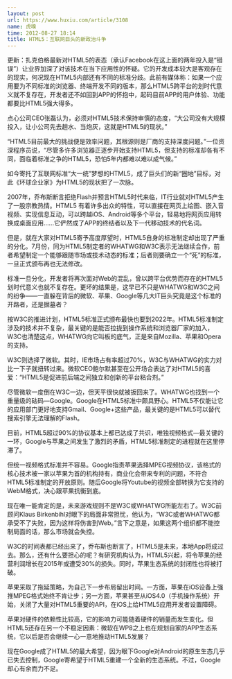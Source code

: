 ```yaml
---
layout: post
url: https://www.huxiu.com/article/3108
name: 虎嗅
time: 2012-08-27 18:14
title: HTML5：互联网巨头的新政治斗争
---
```

更新：扎克伯格最新对HTML5的表态（承认Facebook在这上面的两年投入是“错误”）让业界加深了对该技术在当下应用性的怀疑。它的开发成本较大是客观存在的现实，何况现在HTML5内部还有不同的标准分歧。此前有媒体称：如果一个应用要为不同标准的浏览器、终端开发不同的版本，那么HTML5跨平台的划时代意义就不复存在，开发者还不如回到APP的怀抱中，起码目前APP的用户体验、功能都要比HTML5强大得多。

点心公司CEO张磊认为，必须对HTML5技术保持审慎的态度，“大公司没有大规模投入，让小公司先去趟水、当炮灰，这就是HTML5的现状。”

“HTML5目前最大的挑战便是效率问题，其根源则是厂商的支持深度问题。”一位资深程序员说，“尽管多许多浏览器正逐步开始支持HTML5，但支持的标准却各有不同，面临着标准之争的HTML5，恐怕5年内都难以难以成气候。”

如今寄托了互联网标准“大一统”梦想的HTML5，成了巨头们的新“圈地”目标，对此《环球企业家》为HTML5的现状把了一次脉。

2007年，乔布斯断言拒绝Flash并预言HTML5时代来临，IT行业就对HTML5产生了一股宗教热情。HTML5 有着许多出众的特性，可以直接在网页上绘图、嵌入音视频、实现信息互动，可以跨越iOS、Android等多个平台，轻易地将网页应用转换成桌面应用……它俨然成了APP的终结者以及下一代移动技术的代名词。

但是，就在大家对HTML5寄予高度厚望时，HTML5自身的标准制定却出现了严重的分化。7月份，同为HTML5制定者的WHATWG和W3C表示无法继续合作，前者希望制定一个能够跟随市场或技术动态的标准；后者则要确立一个“死”的标准，一旦正式颁布再也无法修改。

标准一旦分化，开发者将再次面对Web的混乱，曾以跨平台优势而存在的HTML5划时代意义也就不复存在。更坏的结果是，这早已不只是WHATWG和W3C之间的纷争——一直躲在背后的微软、苹果、Google等几大IT巨头究竟是这个标准的开路者，还是掘墓者？

按W3C的推进计划，HTML5标准正式颁布最快也要到2022年。HTML5标准制定涉及的技术并不复杂，最关键的是能否拉拢到操作系统和浏览器厂家的加入，W3C也清楚这点，WHATWG向它叫板的底气，正是来自Mozilla、苹果和Opera的支持。

W3C则选择了微软。其时，IE市场占有率超过70%，W3C与WHATWG的实力对比一下子就扭转过来。微软CEO鲍尔默甚至在公开场合表达了对HTML5的喜爱：“HTML5是促进前后端之间独立和创新的平台粘合剂。”

尽管微软一度倒在W3C一边，但天平很快就被扳回来了。WHATWG也找到一个重量级的砝码—Google。Google在HTML5标准中颇具野心。HTML5不仅能让它的应用部门更好地支持Gmail、Google+这些产品，最关键的是HTML5可以替代搜索引擎无法理解的Flash。

目前，HTML5超过90%的协议基本上都已达成了共识，唯独视频格式—最关键的一环，Google与苹果之间发生了激烈的矛盾，HTML5标准制定的进程就在这里停滞了。

但统一视频格式标准并不容易。Google指责苹果选择MPEG视频协议，该格式的核心技术被一家以苹果为首的机构持有，商业化会带来专利的问题，不符合HTML5标准制定的开放原则。随后Google将Youtube的视频全部转换为它支持的WebM格式，决心跟苹果抗衡到底。

现在唯一能肯定的是，未来游戏规则不是W3C或WHATWG所能左右了。W3C前顾问Klaus Birkenbihl对眼下的局面非常担忧，他认为，“W3C或者WHATWG都承受不了失败，因为这样将伤害到Web。”言下之意是，如果这两个组织都不能控制局面的话，那么市场就会失控。

W3C的时间表都已经出来了，乔布斯也断言了，HTML5是未来，本地App将成过去。那么，还有什么要担心的呢？有研究机构认为，HTML5兴起，将令苹果的经营利润增长在2015年或遭受30%的损失。同时，苹果生态系统的封闭性也将被打破。

苹果采取了拖延策略，为自己下一步布局留出时间。一方面，苹果在iOS设备上强推MPEG格式始终不肯让步；另一方面，苹果甚至从iOS4.0（手机操作系统）开始，关闭了大量对HTML5重要的API，在iOS上给HTML5应用开发者设置障碍。

苹果对硬件的依赖性比较高，它的影响力可能随着硬件的销量而发生变化。但HTML5还存在另一个不稳定因素：微软在WP8之上也在规划自家的APP生态系统，它以后是否会继续一心一意地推动HTML5发展？

现在Google成了HTML5的最大希望，因为眼下Google对Android的原生生态几乎已失去控制，Google寄希望于HTML5重建一个全新的生态系统。不过，Google却心有余而力不足。

